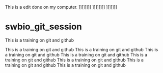 This is a edit done on my computer.
]]]]]]]]
]]]]]]]]
]]]]]]]


# swbio_git_session
This is a training on git and github

This is a training on git and github
This is a training on git and github
This is a training on git and github
This is a training on git and github
This is a training on git and github
This is a training on git and github
This is a training on git and github
This is a training on git and github
